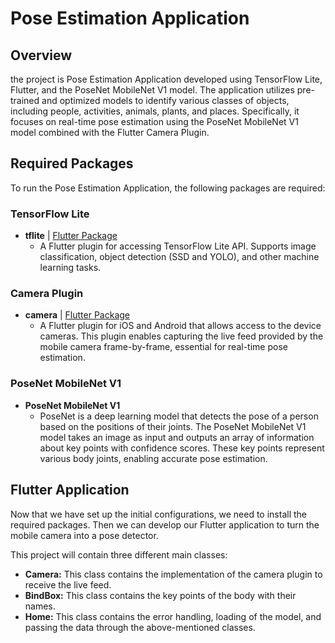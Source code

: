 # Pose Estimation Application

## Overview
the project is Pose Estimation Application developed using TensorFlow Lite, Flutter, and the PoseNet MobileNet V1 model. The application utilizes pre-trained and optimized models to identify various classes of objects, including people, activities, animals, plants, and places. Specifically, it focuses on real-time pose estimation using the PoseNet MobileNet V1 model combined with the Flutter Camera Plugin.

## Required Packages
To run the Pose Estimation Application, the following packages are required:

### TensorFlow Lite
- **tflite** | [Flutter Package](https://pub.dev/packages/tflite)
  - A Flutter plugin for accessing TensorFlow Lite API. Supports image classification, object detection (SSD and YOLO), and other machine learning tasks.

### Camera Plugin
- **camera** | [Flutter Package](https://pub.dev/packages/camera)
  - A Flutter plugin for iOS and Android that allows access to the device cameras. This plugin enables capturing the live feed provided by the mobile camera frame-by-frame, essential for real-time pose estimation.

### PoseNet MobileNet V1
- **PoseNet MobileNet V1**
  - PoseNet is a deep learning model that detects the pose of a person based on the positions of their joints. The PoseNet MobileNet V1 model takes an image as input and outputs an array of information about key points with confidence scores. These key points represent various body joints, enabling accurate pose estimation.

## Flutter Application
Now that we have set up the initial configurations, we need to install the required packages. Then we can develop our Flutter application to turn the mobile camera into a pose detector.

This project will contain three different main classes:

- **Camera:** This class contains the implementation of the camera plugin to receive the live feed.
- **BindBox:** This class contains the key points of the body with their names.
- **Home:** This class contains the error handling, loading of the model, and passing the data through the above-mentioned classes.

